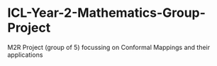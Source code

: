 # ICL-Year-2-Mathematics-Group-Project
M2R Project (group of 5) focussing on Conformal Mappings and their applications
